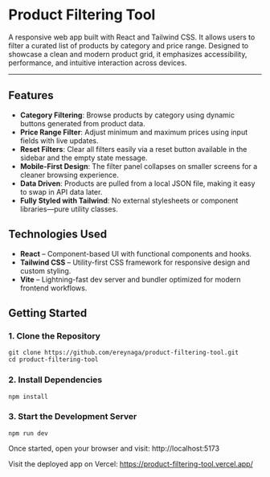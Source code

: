# Product Filtering Tool

A responsive web app built with React and Tailwind CSS. It allows users to filter a curated list of products by category and price range. Designed to showcase a clean and modern product grid, it emphasizes accessibility, performance, and intuitive interaction across devices.

- - -

## Features

- **Category Filtering**: Browse products by category using dynamic buttons generated from product data.
- **Price Range Filter**: Adjust minimum and maximum prices using input fields with live updates.
- **Reset Filters**: Clear all filters easily via a reset button available in the sidebar and the empty state message.
- **Mobile-First Design**: The filter panel collapses on smaller screens for a cleaner browsing experience.
- **Data Driven**: Products are pulled from a local JSON file, making it easy to swap in API data later.
- **Fully Styled with Tailwind**: No external stylesheets or component libraries—pure utility classes.

## Technologies Used

- **React** – Component-based UI with functional components and hooks.
- **Tailwind CSS** – Utility-first CSS framework for responsive design and custom styling.
- **Vite** – Lightning-fast dev server and bundler optimized for modern frontend workflows.

## Getting Started

### 1. Clone the Repository

```
git clone https://github.com/ereynaga/product-filtering-tool.git
cd product-filtering-tool
```

### 2. Install Dependencies

```
npm install
```

### 3. Start the Development Server

```
npm run dev
```

Once started, open your browser and visit: http://localhost:5173

Visit the deployed app on Vercel: https://product-filtering-tool.vercel.app/